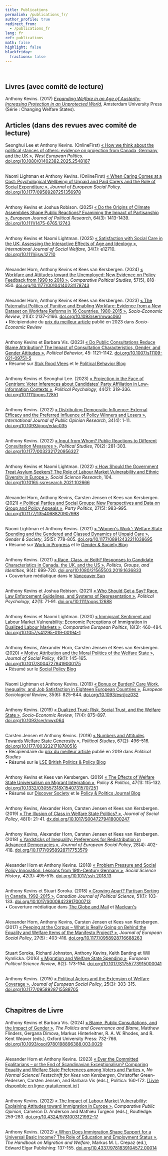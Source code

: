 ```yaml
---
title: Publications
permalink: /publications_fr/
author_profile: true
redirect_from:
  - /publications_fr
lang: fr
ref: publications
math: false
highlight: false
blackfriday: 
  fractions: false
---
```


&nbsp;

<div class="pub-section">

<h2>Livres (avec comité de lecture)</h2>

Anthony Kevins. (2017) <a href="https://repository.lboro.ac.uk/articles/book/Expanding_welfare_in_an_age_of_austerity_Increasing_protection_in_an_unprotected_world/9994709"><em>Expanding Welfare in an Age of Austerity: Increasing Protection in an Unprotected World</em></a>, Amsterdam University Press (Série : Changing Welfare States).

</div>

<div class="pub-section">

<h2>Articles (dans des revues avec comité de lecture)</h2>

Seonghui Lee et Anthony Kevins. (OnlineFirst) <a href="https://www.tandfonline.com/doi/epdf/10.1080/01402382.2025.2548167?needAccess=true">« How we think about the political stances of others: evidence on projection from Canada, Germany, and the UK »</a>, <em>West European Politics</em>. <a href="https://doi.org/10.1080/01402382.2025.2548167">doi.org/10.1080/01402382.2025.2548167</a><br><br>

Naomi Lightman et Anthony Kevins. (OnlineFirst) <a href="https://journals.sagepub.com/doi/epub/10.1177/09589287251356978">« When Caring Comes at a Cost: Psychological Wellbeing of Unpaid and Paid Carers and the Role of Social Expenditure »</a>, <em>Journal of European Social Policy</em>. <a href="https://doi.org/10.1177/09589287251356978">doi.org/10.1177/09589287251356978</a><br><br>

Anthony Kevins et Joshua Robison. (2025) <a href="https://ejpr.onlinelibrary.wiley.com/doi/epdf/10.1111/1475-6765.12743">« Do the Origins of Climate Assemblies Shape Public Reactions? Examining the Impact of Partisanship »</a>, <em>European Journal of Political Research</em>, 64(3): 1413-1439. <a href="https://doi.org/10.1111/1475-6765.12743">doi.org/10.1111/1475-6765.12743</a><br><br>

Anthony Kevins et Naomi Lightman. (2025) <a href="https://onlinelibrary.wiley.com/doi/epdf/10.1111/ijsw.12710">« Satisfaction with Social Care in the UK: Assessing the Interactive Effects of Age and Ideology »</a>, <em>International Journal of Social Welfare</em>, 34(1): e12710. <a href="https://doi.org/10.1111/ijsw.12710">doi.org/10.1111/ijsw.12710</a><br><br>

Alexander Horn, Anthony Kevins et Kees van Kersbergen. (2024) <a href="https://journals.sagepub.com/doi/epub/10.1177/00104140231178743">« Workfare and Attitudes toward the Unemployed: New Evidence on Policy Feedback from 1990 to 2018 »</a>, <em>Comparative Political Studies</em>, 57(5), 818-850. <a href="https://doi.org/10.1177/00104140231178743">doi.org/10.1177/00104140231178743</a><br><br>

Alexander Horn, Anthony Kevins et Kees van Kersbergen. (2023) <a href="https://academic.oup.com/ser/advance-article-pdf/doi/10.1093/ser/mwac060/48182000/mwac060.pdf">« The Paternalist Politics of Punitive and Enabling Workfare: Evidence from a New Dataset on Workfare Reforms in 16 Countries, 1980-2015 »</a>, <em>Socio-Economic Review</em>, 21(4): 2137–2166. <a href="https://doi.org/10.1093/ser/mwac060">doi.org/10.1093/ser/mwac060</a><br>
• Récipiendaire du <a href="https://sase.org/publications/socio-economic-review/ser-best-paper-awards/">prix du meilleur article</a> publié en 2023 dans <em>Socio-Economic Review</em><br><br>

Anthony Kevins et Barbara Vis. (2023)  <a href="https://link.springer.com/content/pdf/10.1007/s11109-021-09751-5.pdf">« Do Public Consultations Reduce Blame Attribution? The Impact of Consultation Characteristics, Gender, and Gender Attitudes »</a>, <em>Political Behavior</em>, 45: 1121–1142. <a href="https://doi.org/10.1007/s11109-021-09751-5">doi.org/10.1007/s11109-021-09751-5</a><br>
• Résumé sur <a href="https://stukroodvlees.nl/meer-inspraak-minder-schuld/">Stuk Rood Vlees</a> et le <a href="http://politicalbehavior.wordpress.com/2021/10/11/%EF%BF%BC/">Political Behavior Blog</a><br><br>

Anthony Kevins et Seonghui Lee. (2023) <a href="https://onlinelibrary.wiley.com/doi/epdf/10.1111/pops.12851">« Projection in the Face of Centrism: Voter Inferences about Candidates’ Party Affiliation in Low-information Contexts »</a>, <em>Political Psychology</em>, 44(2): 319-336. <a href="https://doi.org/10.1111/pops.12851">doi.org/10.1111/pops.12851</a><br><br>

Anthony Kevins. (2022) <a href="https://academic.oup.com/ijpor/article-pdf/34/4/edac035/48077125/edac035.pdf">« Distributing Democratic Influence: External Efficacy and the Preferred Influence of Policy Winners and Losers »</a>, <em>International Journal of Public Opinion Research</em>, 34(4): 1-11. <a href="https://doi.org/10.1093/ijpor/edac035">doi.org/10.1093/ijpor/edac035</a><br><br>

Anthony Kevins. (2022) <a href="https://journals.sagepub.com/doi/pdf/10.1177/0032321720956327">« Input from Whom? Public Reactions to Different Consultation Measures »</a>, <em>Political Studies</em>, 70(2): 281-303. <a href="https://doi.org/10.1177/0032321720956327">doi.org/10.1177/0032321720956327</a><br><br>

Anthony Kevins et Naomi Lightman. (2022)  <a href="https://anthonykevins.github.io/files/Asylum_Seekers.pdf">« How Should the Government Treat Asylum Seekers? The Role of Labour Market Vulnerability and Ethnic Diversity in Europe »</a>, <em>Social Science Research</em>, 104. <a href="https://doi.org/10.1016/j.ssresearch.2021.102666">doi.org/10.1016/j.ssresearch.2021.102666</a><br><br>

Alexander Horn, Anthony Kevins, Carsten Jensen et Kees van Kersbergen. (2021) <a href="https://repository.lboro.ac.uk/articles/journal_contribution/Political_parties_and_social_groups_New_perspectives_and_data_on_group_and_policy_appeals/11628444">« Political Parties and Social Groups: New Perspectives and Data on Group and Policy Appeals »</a>, <em>Party Politics</em>, 27(5): 983–995. <a href="https://doi.org/10.1177/1354068820907998">doi.org/10.1177/1354068820907998</a><br><br>

Naomi Lightman et Anthony Kevins. (2021) <a href="https://journals.sagepub.com/doi/pdf/10.1177/08912432211038695">« 'Women's Work': Welfare State Spending and the Gendered and Classed Dynamics of Unpaid Care »</a>, <em>Gender & Society</em>,  35(5): 778-805. <a href="https://doi.org/10.1177/08912432211038695">doi.org/10.1177/08912432211038695</a><br>
• Résumé sur <a href="http://www.wipsociology.org/2021/09/16/womens-work-and-the-welfare-state-new-analysis-quantifies-how-gender-class-and-social-policy-shape-unpaid-care-work/">Work in Progress</a> et le <a href="https://gendersociety.wordpress.com/2021/09/03/womens-work-and-the-welfare-state-new-analysis-quantifies-how-gender-class-and-social-policy-shape-unpaid-care-work/">Gender & Society Blog</a><br><br>

Anthony Kevins. (2021) <a href="https://www.tandfonline.com/doi/pdf/10.1080/21565503.2019.1636833?needAccess=true">« Race, Class, or Both? Responses to Candidate Characteristics in Canada, the UK, and the US »</a>, <em>Politics, Groups, and Identities</em>, 9(4): 699-720. <a href="https://doi.org/10.1080/21565503.2019.1636833">doi.org/10.1080/21565503.2019.1636833</a><br>
• Couverture médiatique dans le <a href="https://vancouversun.com/opinion/columnists/women-people-colour-get-fewer-votes-canada-studies">Vancouver Sun</a><br><br>

Anthony Kevins et Joshua Robison. (2021) <a href="https://onlinelibrary.wiley.com/doi/epdf/10.1111/pops.12688">« Who Should Get a Say? Race, Law Enforcement Guidelines, and Systems of Representation »</a>, <em>Political Psychology</em>, 42(1): 71-91. <a href="https://doi.org/10.1111/pops.12688">doi.org/10.1111/pops.12688</a><br><br>

Anthony Kevins et Naomi Lightman. (2020) <a href="https://repository.lboro.ac.uk/articles/journal_contribution/Immigrant_sentiment_and_labour_market_vulnerability_economic_perceptions_of_immigration_in_dualized_labour_markets/9976301">« Immigrant Sentiment and Labour Market Vulnerability: Economic Perceptions of Immigration in Dualized Labour Markets »</a>, <em>Comparative European Politics</em>, 18(3): 460–484. <a href="https://doi.org/10.1057/s41295-019-00194-1">doi.org/10.1057/s41295-019-00194-1</a><br><br>

Anthony Kevins, Alexander Horn, Carsten Jensen et Kees van Kersbergen. (2020) <a href="https://www.cambridge.org/core/services/aop-cambridge-core/content/view/D2DC2B5761B7474254AB8BEC75CF9B0D/S0047279419000175a.pdf/motive_attribution_and_the_moral_politics_of_the_welfare_state.pdf">« Motive Attribution and the Moral Politics of the Welfare State »</a>, <em>Journal of Social Policy</em>, 49(1): 145-165. <a href="https://doi.org/10.1017/S0047279419000175">doi.org/10.1017/S0047279419000175</a><br>
• Résumé sur le <a href="https://socialpolicyblog.com/2019/05/08/explaining-other-peoples-stances-on-inequality/">Social Policy Blog</a><br><br>

Naomi Lightman et Anthony Kevins. (2019) <a href="https://repository.lboro.ac.uk/articles/journal_contribution/Bonus_or_burden_Care_work_inequality_and_job_satisfaction_in_eighteen_European_countries/9976268">« Bonus or Burden? Care Work, Inequality, and Job Satisfaction in Eighteen European Countries »</a>, <em>European Sociological Review</em>, 35(6): 825–844. <a href="https://doi.org/10.1093/esr/jcz032">doi.org/10.1093/esr/jcz032</a><br><br>

Anthony Kevins. (2019) <a href="https://repository.lboro.ac.uk/articles/journal_contribution/Dualized_trust_risk_social_trust_and_the_welfare_state/9976265">« Dualized Trust: Risk, Social Trust, and the Welfare State »</a>, <em>Socio-Economic Review</em>, 17(4): 875–897. <a href="https://doi.org/10.1093/ser/mwx064">doi.org/10.1093/ser/mwx064</a><br><br>

Carsten Jensen et Anthony Kevins. (2019) <a href="http://journals.sagepub.com/doi/pdf/10.1177/0032321718780516">« Numbers and Attitudes Towards Welfare State Generosity »</a>, <em>Political Studies</em>, 67(2): 496–516. <a href="https://doi.org/10.1177/0032321718780516">doi.org/10.1177/0032321718780516</a><br>
• Récipiendaire du <a href="https://journals.sagepub.com/page/psx/collections/virtual-special-issues/harrison-prize-winners">prix du meilleur article</a> publié en 2019 dans <em>Political Studies</em><br>
• Résumé sur le <a href="http://blogs.lse.ac.uk/politicsandpolicy/how-claims-about-welfare-benefit-levels-affect-public-opinion/">LSE British Politics & Policy Blog</a><br><br>

Anthony Kevins et Kees van Kersbergen. (2019) <a href="https://repository.lboro.ac.uk/articles/journal_contribution/The_effects_of_welfare_state_universalism_on_migrant_integration/9976226">« The Effects of Welfare State Universalism on Migrant Integration »</a>, <em>Policy & Politics</em>, 47(1): 115-132. <a href="https://doi.org/10.1332/030557318X15407315707251">doi.org/10.1332/030557318X15407315707251</a><br>
• Résumé sur <a href="https://discoversociety.org/2019/02/06/policy-and-politics-one-of-us-how-welfare-states-help-shape-immigrant-integration/">Discover Society</a> et le <a href="https://policyandpoliticsblog.com/2019/02/20/one-of-us-how-welfare-states-help-shape-immigrant-integration/">Policy & Politics Journal Blog</a><br><br>

Anthony Kevins, Alexander Horn, Carsten Jensen et Kees van Kersbergen. (2019) <a href="https://repository.lboro.ac.uk/articles/journal_contribution/The_illusion_of_class_in_welfare_state_politics_/9976223">« The Illusion of Class in Welfare State Politics? »</a>, <em>Journal of Social Policy</em>, 48(1): 21-41. <a href="https://dx.doi.org/10.1017/S0047279418000247">dx.doi.org/10.1017/S0047279418000247</a><br><br>

Anthony Kevins, Alexander Horn, Carsten Jensen et Kees van Kersbergen. (2018) <a href="https://repository.lboro.ac.uk/articles/journal_contribution/Yardsticks_of_inequality_Preferences_for_redistribution_in_advanced_democracies/9976232">« Yardsticks of Inequality: Preferences for Redistribution in Advanced Democracies »</a>, <em>Journal of European Social Policy</em>, 28(4): 402-418. <a href="https://doi.org/10.1177/0958928717753579">doi.org/10.1177/0958928717753579</a><br><br>

Alexander Horn et Anthony Kevins. (2018) <a href="https://repository.lboro.ac.uk/articles/journal_contribution/Problem_pressure_and_social_policy_innovation_Lessons_from_nineteenth-century_Germany/9976235">« Problem Pressure and Social Policy Innovation: Lessons from 19th-Century Germany »</a>, <em>Social Science History</em>, 42(3): 495-515. <a href="https://doi.org/10.1017/ssh.2018.13">doi.org/10.1017/ssh.2018.13</a><br><br>

Anthony Kevins et Stuart Soroka. (2018) <a href="https://repository.lboro.ac.uk/articles/journal_contribution/Growing_apart_Partisan_sorting_in_Canada_1992_2015/9976238">« Growing Apart? Partisan Sorting in Canada, 1992-2015 »</a>, <em>Canadian Journal of Political Science</em>, 51(1): 103-133. <a href="https://doi.org/10.1017/S0008423917000713">doi.org/10.1017/S0008423917000713</a><br>
• Couverture médiatique dans <a href="https://www.theglobeandmail.com/opinion/big-tent-politics-is-now-all-but-dead/article24944734/">The Globe and Mail</a> et <a href="https://www.macleans.ca/politics/this-is-whats-wrong-with-canadas-right/">Maclean's</a><br><br>

Alexander Horn, Anthony Kevins, Carsten Jensen et Kees van Kersbergen. (2017) <a href="https://repository.lboro.ac.uk/articles/journal_contribution/Peeping_at_the_corpus_What_is_really_going_on_behind_the_equality_and_welfare_items_of_the_Manifesto_project_/9976253">« Peeping at the Corpus – What is Really Going on Behind the Equality and Welfare Items of the Manifesto Project? »</a>, <em>Journal of European Social Policy</em>, 27(5) : 403-416. <a href="https://doi.org/10.1177/0958928716688263">doi.org/10.1177/0958928716688263</a><br><br>

Stuart Soroka, Richard Johnston, Anthony Kevins, Keith Banting et Will Kymlicka. (2016) <a href="https://repository.lboro.ac.uk/articles/journal_contribution/Migration_and_welfare_state_spending/9976256">« Migration and Welfare State Spending »</a>, <em>European Political Science Review</em>, 8(2): 173-194. <a href="https://doi.org/10.1017/S1755773915000041">doi.org/10.1017/S1755773915000041</a><br><br>

Anthony Kevins. (2015) <a href="https://repository.lboro.ac.uk/articles/journal_contribution/Political_actors_public_opinion_and_the_extension_of_welfare_coverage/9976259">« Political Actors and the Extension of Welfare Coverage »</a>, <em>Journal of European Social Policy</em>, 25(3): 303-315. <a href="https://doi.org/10.1177/0958928715588705">doi.org/10.1177/0958928715588705</a><br><br>

</div>

<div class="pub-section">

<h2>Chapitres de Livre</h2>

Anthony Kevins et Barbara Vis. (2024) <a href="https://repository.lboro.ac.uk/articles/chapter/Blame_public_consultations_and_the_impact_of_gender/26319091">« Blame, Public Consultations, and the Impact of Gender »</a>, <em>The Politics and Governance and Blame</em>, Matthew Flinders, Gergana Dimova, Markus Hinterleitner, R. A. W. Rhodes, and R. Kent Weaver (eds.), Oxford University Press: 732-766. <a href="https://doi.org/10.1093/oso/9780198896388.003.0029">doi.org/10.1093/oso/9780198896388.003.0029</a><br><br>

Alexander Horn et Anthony Kevins. (2023) <a href="https://repository.lboro.ac.uk/articles/chapter/Ever_the_committed_egalitarians_or_the_end_of_Scandinavian_exceptionalism_Comparing_equality_and_welfare_state_preferences_among_voters_and_parties/24220813">« Ever the Committed Egalitarians – or the End of Scandinavian Exceptionalism? Comparing Equality and Welfare State Preferences among Voters and Parties »</a>, <em>No Normal Science!  Festschrift for Kees van Kersbergen</em>, Christoffer Green-Pedersen, Carsten Jensen, and Barbara Vis (eds.), Politica: 160-172. <a href="https://politica.dk/fileadmin/politica/Billeder/Books/no_normal_science/no_normal_science_.pdf">[Livre disponible en ligne gratuitement ici]</a><br><br>

Anthony Kevins. (2022) <a href="https://anthonykevins.github.io/files/CPO_Chapter_14.pdf">« The Impact of Labour Market Vulnerability: Explaining Attitudes toward Immigration in Europe »</a>, <em>Comparative Public Opinion</em>, Cameron D. Anderson and Mathieu Turgeon (eds.), Routledge: 259-283. <a href="https://doi.org/10.4324/9781003121992-17">doi.org/10.4324/9781003121992-17</a><br><br>

Anthony Kevins. (2022) <a href="https://anthonykevins.github.io/files/UBI.pdf">« When Does Immigration Shape Support for a Universal Basic Income? The Role of Education and Employment Status »</a>, <em>The Handbook on Migration and Welfare</em>, Markus M. L. Crepaz (ed.), Edward Elgar Publishing: 137-155. <a href="https://doi.org/10.4337/9781839104572.00014">doi.org/10.4337/9781839104572.00014</a><br><br>

</div>